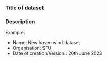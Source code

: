 <!--- Provide a short description of the changes in the Title -->

### Title of dataset
<!--- Title of the Dataset added -->


### Description
<!--- Describe the Dataset.-->
Example: 
- Name: New haven wind dataset
- Organisation: SFU
- Date of creation/Version : 20th June 2023




